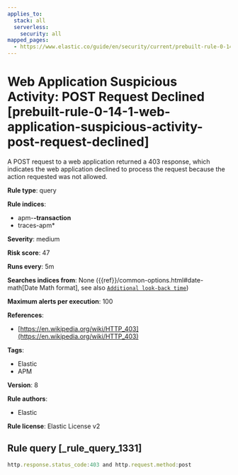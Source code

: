 ```yaml
---
applies_to:
  stack: all
  serverless:
    security: all
mapped_pages:
  - https://www.elastic.co/guide/en/security/current/prebuilt-rule-0-14-1-web-application-suspicious-activity-post-request-declined.html
---
```


# Web Application Suspicious Activity: POST Request Declined [prebuilt-rule-0-14-1-web-application-suspicious-activity-post-request-declined]

A POST request to a web application returned a 403 response, which indicates the web application declined to process the request because the action requested was not allowed.

**Rule type**: query

**Rule indices**:

* apm-**-transaction**
* traces-apm*

**Severity**: medium

**Risk score**: 47

**Runs every**: 5m

**Searches indices from**: None ({{ref}}/common-options.html#date-math[Date Math format], see also [`Additional look-back time`](docs-content://solutions/security/detect-and-alert/create-detection-rule.md#rule-schedule))

**Maximum alerts per execution**: 100

**References**:

* [https://en.wikipedia.org/wiki/HTTP_403](https://en.wikipedia.org/wiki/HTTP_403)

**Tags**:

* Elastic
* APM

**Version**: 8

**Rule authors**:

* Elastic

**Rule license**: Elastic License v2

## Rule query [_rule_query_1331]

```js
http.response.status_code:403 and http.request.method:post
```


